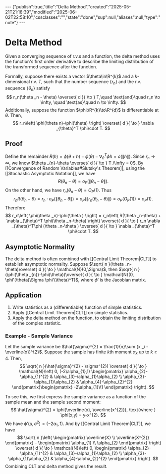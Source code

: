 <div class="embed">---
{"publish":true,"title":"Delta Method","created":"2025-05-21T21:18:39","modified":"2025-06-02T22:58:10","cssclasses":"","state":"done","sup":null,"aliases":null,"type":"note"}
---


# Delta Method

Given a converging sequence of r.v.s and a function, the delta method uses the function's first order derivative to describe the limiting distribution of the transformed sequence after the function.

Formally, suppose there exists a vector $\theta\in\R^{k}$ and a $k$-dimensional r.v. $T$, such that the number sequence $\{ r_n \}$ and the r.v. sequence $\{ \theta _n \}$ satisfy
$$
r_n(\theta _n - \theta) \overset{ d }{ \to } T,\quad \text{and}\quad r_n \to \infty, \quad \text{as}\quad  n \to \infty.
$$
Additionally, suppose the function $\phi:\R^{k}\to\R^{d}$ is differentiable at $\theta$. Then,
$$
r_n\left( \phi(\theta n)-\phi(\theta) \right) \overset{ d }{ \to } \nabla _{\theta}^T \phi\cdot T.
$$

## Proof

Define the remainder $R(h) = \phi(\theta+h)-\phi(\theta)-\nabla _{\theta}^T \phi h = o(\|h\|)$.
Since $r_n\to \infty$, we know $\theta _{n}-\theta \overset{ d }{ \to } T /\infty = 0$. By [[Convergence of Random Variables#Slutsky's Theorem]], using the [[Stochastic Asymptotic Notation]], we have
$$
R(\theta _n-\theta ) = o_{P}(\|\theta _n-\theta \|).
$$
On the other hand, we have $r_n(\theta _n-\theta) = O_{P}(1)$. Thus
$$
r_nR(\theta _n-\theta ) = r_n\cdot o_{P}\left( \|\theta _n-\theta\| \right)  = o_{P}\left( \|r_n(\theta _n-\theta)\| \right) = o_{P}(O_{P}(1)) = o_{P}(1).
$$
Therefore
$$
r_n\left( \phi(\theta _n)-\phi(\theta ) \right)  = r_n\left( R(\theta _n-\theta) + \nabla _{\theta}^T \phi(\theta _n-\theta) \right) \overset{ d }{ \to } r_n \nabla _{\theta}^T\phi  (\theta _n-\theta ) \overset{ d }{ \to } \nabla _{\theta}^T \phi\cdot T.
$$

## Asymptotic Normality

The delta method is often combined with [[Central Limit Theorem\|CLT]] to establish asymptotic normality. Suppose $\sqrt{ n }(\theta _n-\theta)\overset{ d }{ \to } \mathcal{N}(0,\Sigma)$, then $\sqrt{ n }(\phi(\theta _{n})-\phi(\theta))\overset{ d }{ \to } \mathcal{N}(0, \phi'(\theta)\Sigma \phi'(\theta)^T)$, where $\phi'$ is the Jacobian matrix.

## Application

1. Write statistics as a (differentiable) function of simple statistics.
2. Apply [[Central Limit Theorem\|CLT]] on simple statistics.
3. Apply the delta method on the function, to obtain the limiting distribution of the complex statistic.

### Example - Sample Variance

Let the sample variance be $\hat{\sigma}^{2} = \frac{1}{n}\sum (x _i - \overline{x})^{2}$. Suppose the sample has finite $k$th moment $\alpha _{k}$ up to $k\ge 4$. Then,
$$
\sqrt{ n }(\hat{\sigma}^{2} - \sigma^{2}) \overset{ d }{ \to } \mathcal{N}\left( 0, (-2\alpha_{1},1) \begin{pmatrix}
\alpha_{2}-\alpha_{1}^{2} & \alpha_{3}-\alpha_{1}\alpha_{2} \\ \alpha_{3}-\alpha_{1}\alpha_{2} & \alpha_{4}-\alpha_{2}^{2}
\end{pmatrix}\begin{pmatrix}
-2\alpha_{1}\\1 \end{pmatrix} \right).
$$

To see this, we first express the sample variance as a function of the sample mean and the sample second moment:
$$
\hat{\sigma}^{2} = \phi(\overline{x}, \overline{x^{2}}), \text{where } \phi(x,y) = y-x^{2}.
$$
We have $\phi'(\mu,\sigma^{2}) = (-2\alpha_{1},1)$. And by [[Central Limit Theorem\|CLT]], we have
$$
\sqrt{ n }\left( \begin{pmatrix}
\overline{X} \\ \overline{X^{2}}
\end{pmatrix} - \begin{pmatrix}
\alpha_{1} \\ \alpha_{2}
\end{pmatrix} \right) \overset{ d }{ \to } \mathcal{N}\left( 0, \begin{pmatrix}
\alpha_{2}-\alpha_{1}^{2} & \alpha_{3}-\alpha_{1}\alpha_{2} \\ \alpha_{3}-\alpha_{1}\alpha_{2} & \alpha_{4}-\alpha_{2}^{2}
\end{pmatrix} \right).
$$
Combining CLT and delta method gives the result.
</div>